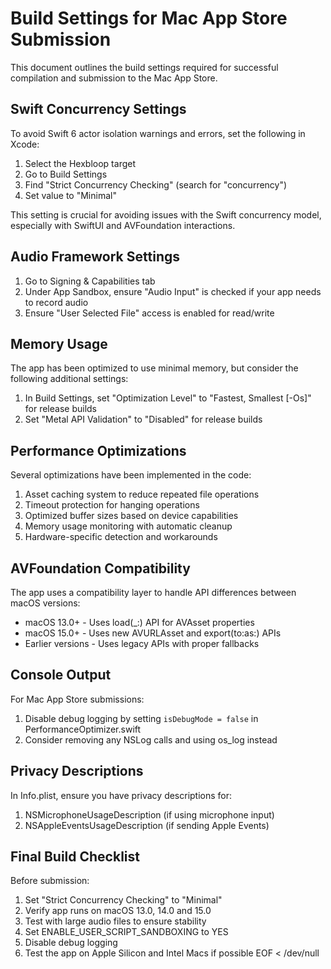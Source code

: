 # Build Settings for Mac App Store Submission

This document outlines the build settings required for successful compilation and submission to the Mac App Store.

## Swift Concurrency Settings

To avoid Swift 6 actor isolation warnings and errors, set the following in Xcode:

1. Select the Hexbloop target
2. Go to Build Settings
3. Find "Strict Concurrency Checking" (search for "concurrency")
4. Set value to "Minimal"

This setting is crucial for avoiding issues with the Swift concurrency model, especially with SwiftUI and AVFoundation interactions.

## Audio Framework Settings

1. Go to Signing & Capabilities tab
2. Under App Sandbox, ensure "Audio Input" is checked if your app needs to record audio
3. Ensure "User Selected File" access is enabled for read/write

## Memory Usage

The app has been optimized to use minimal memory, but consider the following additional settings:

1. In Build Settings, set "Optimization Level" to "Fastest, Smallest [-Os]" for release builds
2. Set "Metal API Validation" to "Disabled" for release builds

## Performance Optimizations

Several optimizations have been implemented in the code:

1. Asset caching system to reduce repeated file operations
2. Timeout protection for hanging operations
3. Optimized buffer sizes based on device capabilities
4. Memory usage monitoring with automatic cleanup
5. Hardware-specific detection and workarounds

## AVFoundation Compatibility

The app uses a compatibility layer to handle API differences between macOS versions:

- macOS 13.0+ - Uses load(_:) API for AVAsset properties
- macOS 15.0+ - Uses new AVURLAsset and export(to:as:) APIs
- Earlier versions - Uses legacy APIs with proper fallbacks

## Console Output

For Mac App Store submissions:

1. Disable debug logging by setting `isDebugMode = false` in PerformanceOptimizer.swift
2. Consider removing any NSLog calls and using os_log instead

## Privacy Descriptions

In Info.plist, ensure you have privacy descriptions for:

1. NSMicrophoneUsageDescription (if using microphone input)
2. NSAppleEventsUsageDescription (if sending Apple Events)

## Final Build Checklist

Before submission:

1. Set "Strict Concurrency Checking" to "Minimal"
2. Verify app runs on macOS 13.0, 14.0 and 15.0
3. Test with large audio files to ensure stability
4. Set ENABLE_USER_SCRIPT_SANDBOXING to YES
5. Disable debug logging
6. Test the app on Apple Silicon and Intel Macs if possible
EOF < /dev/null
